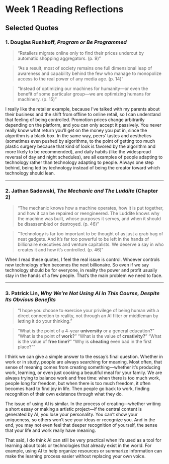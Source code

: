 # Week 1 Reading Reflections

## Selected Quotes

### 1. Douglas Rushkoff, _Program or Be Programmed_

> “Retailers migrate online only to find their prices undercut by automatic shopping aggregators. (p. 9)”

> “As a result, most of society remains one full dimensional leap of awareness and capability behind the few who manage to monopolize access to the real power of any media age. (p. 14)”

> “Instead of optimizing our machines for humanity—or even the benefit of some particular group—we are optimizing humans for machinery. (p. 15)”

I really like the retailer example, because I’ve talked with my parents about their business and the shift from offline to online retail, so I can understand that feeling of being controlled. Promotion prices change arbitrarily depending on the platform, and you can only accept it passively. You never really know what return you’ll get on the money you put in, since the algorithm is a black box.
In the same way, peers’ tastes and aesthetics (sometimes even pushed by algorithms, to the point of getting too much plastic surgery because that kind of look is favored by the algorithm and more likely to be recommended), and daily habits (like the widespread reversal of day and night schedules), are all examples of people adapting to technology rather than technology adapting to people.
Always one step behind, being led by technology instead of being the creator toward which technology should lean.

---

### 2. Jathan Sadowski, _The Mechanic and The Luddite_ (Chapter 2)

> “The mechanic knows how a machine operates, how it is put together, and how it can be repaired or reengineered. The Luddite knows why the machine was built, whose purposes it serves, and when it should be disassembled or destroyed. (p. 46)”

> “Technology is far too important to be thought of as just a grab bag of neat gadgets. And it’s far too powerful to be left in the hands of billionaire executives and venture capitalists. We deserve a say in who creates it and how it’s controlled. (p. 46)”

When I read these quotes, I feel the real issue is control. Whoever controls new technology often becomes the next billionaire. So even if we say technology should be for everyone, in reality the power and profit usually stay in the hands of a few people. That’s the main problem we need to face.

---

### 3. Patrick Lin, _Why We’re Not Using AI in This Course, Despite Its Obvious Benefits_

> “I hope you choose to exercise your privilege of being human with a direct connection to reality, not through an AI filter or middleman by letting it do your thinking.”

> “What is the point of a 4-year **university** or a general education?”
> “What is the point of **work?**”
> “What is the value of **creativity?**”
> “What is the value of **free time?**”
> “Why is **cheating** even bad in the first place?””

I think we can give a simple answer to the essay’s final question. Whether in work or in study, people are always searching for meaning. Most often, that sense of meaning comes from creating something—whether it’s producing work, learning, or even just cooking a beautiful meal for your family. We are always trying to balance work and free time: when there is too much work, people long for freedom, but when there is too much freedom, it often becomes hard to find joy in life. Then people go back to work, finding recognition of their own existence through what they do.

The issue of using AI is similar. In the process of creating—whether writing a short essay or making a artistic project—if the central content is generated by AI, you lose your personality. You can’t show your uniqueness, so others won’t see your ideas or recognize you. And in the end, you may not even feel that deeper recognition of yourself, the sense that your life and work really have meaning.

That said, I do think AI can still be very practical when it’s used as a tool for learning about tools or technologies that already exist in the world. For example, using AI to help organize resources or summarize information can make the learning process easier without replacing your own voice.
